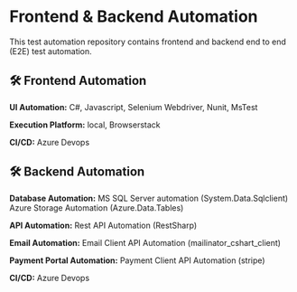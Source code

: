 # Frontend & Backend Automation
This test automation repository contains frontend and backend end to end (E2E) test automation.

## 🛠 Frontend Automation
**UI Automation:** C#, Javascript, Selenium Webdriver, Nunit, MsTest

**Execution Platform:** local, Browserstack

**CI/CD:** Azure Devops

## 🛠 Backend Automation
**Database Automation:**
MS SQL Server automation (System.Data.Sqlclient)
Azure Storage Automation (Azure.Data.Tables)

**API Automation:**
Rest API Automation (RestSharp)

**Email Automation:**
Email Client API Automation (mailinator_cshart_client)

**Payment Portal Automation:**
Payment Client API Automation (stripe)

**CI/CD:** Azure Devops
